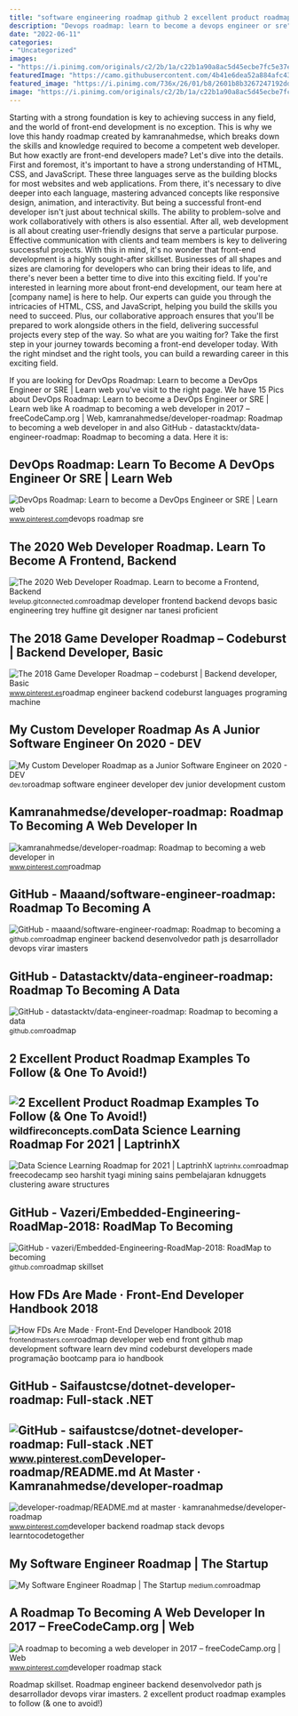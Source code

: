 ```yaml
---
title: "software engineering roadmap github 2 excellent product roadmap examples to follow (&amp; one to avoid!)"
description: "Devops roadmap: learn to become a devops engineer or sre"
date: "2022-06-11"
categories:
- "Uncategorized"
images:
- "https://i.pinimg.com/originals/c2/2b/1a/c22b1a90a8ac5d45ecbe7fc5e37ebfa9.png"
featuredImage: "https://camo.githubusercontent.com/4b41e6dea52a884afc431c6af2403be21556a730f60eb133c4da5051b6ed57be/68747470733a2f2f692e696d6775722e636f6d2f353358367766372e706e67"
featured_image: "https://i.pinimg.com/736x/26/01/b8/2601b8b3267247192dddef93cf1c5ac3.jpg"
image: "https://i.pinimg.com/originals/c2/2b/1a/c22b1a90a8ac5d45ecbe7fc5e37ebfa9.png"
---
```


Starting with a strong foundation is key to achieving success in any field, and the world of front-end development is no exception. This is why we love this handy roadmap created by kamranahmedse, which breaks down the skills and knowledge required to become a competent web developer. But how exactly are front-end developers made? Let's dive into the details. First and foremost, it's important to have a strong understanding of HTML, CSS, and JavaScript. These three languages serve as the building blocks for most websites and web applications. From there, it's necessary to dive deeper into each language, mastering advanced concepts like responsive design, animation, and interactivity. But being a successful front-end developer isn't just about technical skills. The ability to problem-solve and work collaboratively with others is also essential. After all, web development is all about creating user-friendly designs that serve a particular purpose. Effective communication with clients and team members is key to delivering successful projects. With this in mind, it's no wonder that front-end development is a highly sought-after skillset. Businesses of all shapes and sizes are clamoring for developers who can bring their ideas to life, and there's never been a better time to dive into this exciting field. If you're interested in learning more about front-end development, our team here at \[company name\] is here to help. Our experts can guide you through the intricacies of HTML, CSS, and JavaScript, helping you build the skills you need to succeed. Plus, our collaborative approach ensures that you'll be prepared to work alongside others in the field, delivering successful projects every step of the way. So what are you waiting for? Take the first step in your journey towards becoming a front-end developer today. With the right mindset and the right tools, you can build a rewarding career in this exciting field.

If you are looking for DevOps Roadmap: Learn to become a DevOps Engineer or SRE | Learn web you've visit to the right page. We have 15 Pics about DevOps Roadmap: Learn to become a DevOps Engineer or SRE | Learn web like A roadmap to becoming a web developer in 2017 – freeCodeCamp.org | Web, kamranahmedse/developer-roadmap: Roadmap to becoming a web developer in and also GitHub - datastacktv/data-engineer-roadmap: Roadmap to becoming a data. Here it is:

DevOps Roadmap: Learn To Become A DevOps Engineer Or SRE | Learn Web
--------------------------------------------------------------------

 ![DevOps Roadmap: Learn to become a DevOps Engineer or SRE | Learn web](https://i.pinimg.com/originals/c8/79/52/c8795254e41be640e46eeb44745c07ce.png) <small>www.pinterest.com</small>devops roadmap sre

The 2020 Web Developer Roadmap. Learn To Become A Frontend, Backend
-------------------------------------------------------------------

 ![The 2020 Web Developer Roadmap. Learn to become a Frontend, Backend](https://miro.medium.com/max/2414/1*5fAC5CQzotxKjt2YFIg-Rw.png) <small>levelup.gitconnected.com</small>roadmap developer frontend backend devops basic engineering trey huffine git designer nar tanesi proficient

The 2018 Game Developer Roadmap – Codeburst | Backend Developer, Basic
----------------------------------------------------------------------

 ![The 2018 Game Developer Roadmap – codeburst | Backend developer, Basic](https://i.pinimg.com/originals/92/95/ad/9295ad5082e8cac36a92c8b85f076ecc.png) <small>www.pinterest.es</small>roadmap engineer backend codeburst languages programing machine

My Custom Developer Roadmap As A Junior Software Engineer On 2020 - DEV
-----------------------------------------------------------------------

 ![My Custom Developer Roadmap as a Junior Software Engineer on 2020 - DEV](https://res.cloudinary.com/practicaldev/image/fetch/s--YXK7HWLr--/c_limit%2Cf_auto%2Cfl_progressive%2Cq_auto%2Cw_880/https://dev-to-uploads.s3.amazonaws.com/i/ff6eunse3sajowf9t5lm.png) <small>dev.to</small>roadmap software engineer developer dev junior development custom

Kamranahmedse/developer-roadmap: Roadmap To Becoming A Web Developer In
-----------------------------------------------------------------------

 ![kamranahmedse/developer-roadmap: Roadmap to becoming a web developer in](https://i.pinimg.com/originals/23/1f/92/231f9239c195a9de2a767d44abc6ef9b.png) <small>www.pinterest.com</small>roadmap

GitHub - Maaand/software-engineer-roadmap: Roadmap To Becoming A
----------------------------------------------------------------

 ![GitHub - maaand/software-engineer-roadmap: Roadmap to becoming a](https://i.imgur.com/Ihg4YAb.png) <small>github.com</small>roadmap engineer backend desenvolvedor path js desarrollador devops virar imasters

GitHub - Datastacktv/data-engineer-roadmap: Roadmap To Becoming A Data
----------------------------------------------------------------------

 ![GitHub - datastacktv/data-engineer-roadmap: Roadmap to becoming a data](https://repository-images.githubusercontent.com/292293462/27e3f380-541c-11eb-95f2-184db07242ee) <small>github.com</small>roadmap

2 Excellent Product Roadmap Examples To Follow (&amp; One To Avoid!)
--------------------------------------------------------------------

 ![2 Excellent Product Roadmap Examples To Follow (& One To Avoid!)](https://prd.thedigitalprojectmanager.com/wp-content/uploads/sites/4/2020/09/github-roadmap-screenshot-1024x465.png) <small>wildfireconcepts.com</small>Data Science Learning Roadmap For 2021 | LaptrinhX
--------------------------------------------------

 ![Data Science Learning Roadmap for 2021 | LaptrinhX](https://www.freecodecamp.org/news/content/images/2021/01/Blue-and-Ivory-Photo-Musician-Influencer-Digital-Brutalism-YouTube-Thumbnail-Set.png) <small>laptrinhx.com</small>roadmap freecodecamp seo harshit tyagi mining sains pembelajaran kdnuggets clustering aware structures

GitHub - Vazeri/Embedded-Engineering-RoadMap-2018: RoadMap To Becoming
----------------------------------------------------------------------

 ![GitHub - vazeri/Embedded-Engineering-RoadMap-2018: RoadMap to becoming](https://camo.githubusercontent.com/4b41e6dea52a884afc431c6af2403be21556a730f60eb133c4da5051b6ed57be/68747470733a2f2f692e696d6775722e636f6d2f353358367766372e706e67) <small>github.com</small>roadmap skillset

How FDs Are Made · Front-End Developer Handbook 2018
----------------------------------------------------

 ![How FDs Are Made · Front-End Developer Handbook 2018](https://frontendmasters.com/books/front-end-handbook/2018/images/makingFED.png) <small>frontendmasters.com</small>roadmap developer web end front github map development software learn dev mind codeburst developers made programação bootcamp para io handbook

GitHub - Saifaustcse/dotnet-developer-roadmap: Full-stack .NET
--------------------------------------------------------------

 ![GitHub - saifaustcse/dotnet-developer-roadmap: Full-stack .NET](https://i.pinimg.com/originals/c2/2b/1a/c22b1a90a8ac5d45ecbe7fc5e37ebfa9.png) <small>www.pinterest.com</small>Developer-roadmap/README.md At Master · Kamranahmedse/developer-roadmap
-----------------------------------------------------------------------

 ![developer-roadmap/README.md at master · kamranahmedse/developer-roadmap](https://i.pinimg.com/736x/26/01/b8/2601b8b3267247192dddef93cf1c5ac3.jpg) <small>www.pinterest.com</small>developer backend roadmap stack devops learntocodetogether

My Software Engineer Roadmap | The Startup
------------------------------------------

 ![My Software Engineer Roadmap | The Startup](https://miro.medium.com/max/1400/1*LBT7pWfu8AppTBXnpwOsxg.jpeg) <small>medium.com</small>roadmap

A Roadmap To Becoming A Web Developer In 2017 – FreeCodeCamp.org | Web
----------------------------------------------------------------------

 ![A roadmap to becoming a web developer in 2017 – freeCodeCamp.org | Web](https://i.pinimg.com/736x/72/09/c6/7209c63cf8eb3c771adc1ce29a458698--programming-startups.jpg) <small>www.pinterest.com</small>developer roadmap stack

Roadmap skillset. Roadmap engineer backend desenvolvedor path js desarrollador devops virar imasters. 2 excellent product roadmap examples to follow (&amp; one to avoid!)
